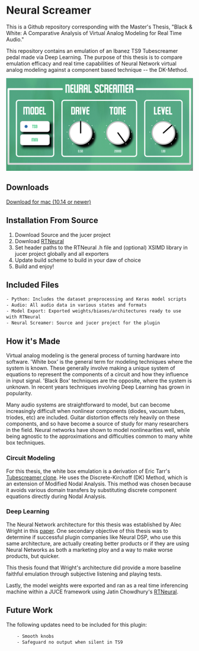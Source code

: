 
# Neural Screamer
This is a Github repository corresponding with the Master's Thesis, "Black & White: A Comparative Analysis of Virtual Analog Modeling for Real Time Audio." 

This repository contains an emulation of an Ibanez TS9 Tubescreamer pedal made via Deep Learning. The purpose of this thesis is to compare emulation efficacy and real time capabilities of Neural Network virtual analog modeling against a component based technique -- the DK-Method.



![Screenshot of Plugin](https://github.com/tgarvs/NeuralScreamer/blob/main/neuralScreamerUI.png "Neural Screamer UI")



## Downloads

[Download for mac (10.14 or newer)](https://github.com/tgarvs/NeuralScreamer/releases/download/v.2.0.2/NeuralScreamerInstaller.pkg)



## Installation From Source
1. Download Source and the jucer project
2. Download [RTNeural](https://github.com/jatinchowdhury18/RTNeural)
3. Set header paths to the RTNeural .h file  and (optional) XSIMD library in jucer project globally and all exporters
4. Update build scheme to build in your daw of choice
5. Build and enjoy!



## Included Files
    - Python: Includes the dataset preprocessing and Keras model scripts
    - Audio: All audio data in various states and formats
    - Model Export: Exported weights/biases/architectures ready to use with RTNeural
    - Neural Screamer: Source and jucer project for the plugin



## How it's Made
Virtual analog modeling is the general process of turning hardware into software. 'White box' is the general term for modeling techniques where the system is known. These generally involve making a unique system of equations to represent the components of a circuit and how they influence in input signal. 'Black Box' techniques are the opposite, where the system is unknown. In recent years techniques involving Deep Learning has grown in popularity.

Many audio systems are straightforward to model, but can become increasingly difficult when nonlinear components (diodes, vacuum tubes, triodes, etc) are included. Guitar distortion effects rely heavily on these components, and so have become a source of study for many researchers in the field. Neural networks have shown to model nonlinearities well, while being agnostic to the approximations and difficulties common to many white box techniques.

### Circuit Modeling
For this thesis, the white box emulation is a derivation of Eric Tarr's [Tubescreamer clone](https://github.com/erictarrbelmont/TSPedal/tree/CompletedPlugin). He uses the Discrete-Kirchoff (DK) Method, which is an extension of Modified Nodal Analysis. This method was chosen because it avoids various domain transfers by substituting discrete component equations directly during Nodal Analysis.



### Deep Learning
The Neural Network architecture for this thesis was established by Alec Wright in this [paper](https://www.mdpi.com/2076-3417/10/3/766). One secondary objective of this thesis was to determine if successful plugin companies like Neural DSP, who use this same architecture, are actually creating better products or if they are using Neural Networks as both a marketing ploy and a way to make worse products, but quicker. 

This thesis found that Wright's architecture did provide a more baseline faithful emulation through subjective listening and playing tests.

Lastly, the model weights were exported and ran as a real time inferencing machine within a JUCE framework using Jatin Chowdhury's [RTNeural](https://github.com/jatinchowdhury18/RTNeural).
 


## Future Work
The following updates need to be included for this plugin:

        - Smooth knobs
        - Safeguard no output when silent in TS9


